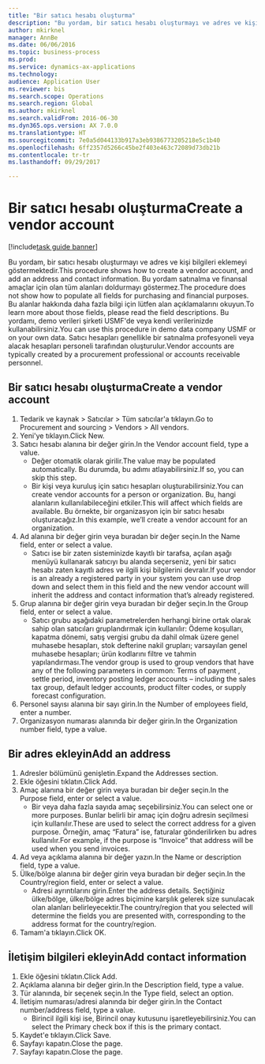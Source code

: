 ```yaml
--- 
title: "Bir satıcı hesabı oluşturma"
description: "Bu yordam, bir satıcı hesabı oluşturmayı ve adres ve kişi bilgileri eklemeyi göstermektedir."
author: mkirknel
manager: AnnBe
ms.date: 06/06/2016
ms.topic: business-process
ms.prod: 
ms.service: dynamics-ax-applications
ms.technology: 
audience: Application User
ms.reviewer: bis
ms.search.scope: Operations
ms.search.region: Global
ms.author: mkirknel
ms.search.validFrom: 2016-06-30
ms.dyn365.ops.version: AX 7.0.0
ms.translationtype: HT
ms.sourcegitcommit: 7e0a5d044133b917a3eb9386773205218e5c1b40
ms.openlocfilehash: 6ff2357d5266c45be2f403e463c72089d73db21b
ms.contentlocale: tr-tr
ms.lasthandoff: 09/29/2017

---
```

# <a name="create-a-vendor-account"></a><span data-ttu-id="95c0f-103">Bir satıcı hesabı oluşturma</span><span class="sxs-lookup"><span data-stu-id="95c0f-103">Create a vendor account</span></span>

[!include[task guide banner](../../includes/task-guide-banner.md)]

<span data-ttu-id="95c0f-104">Bu yordam, bir satıcı hesabı oluşturmayı ve adres ve kişi bilgileri eklemeyi göstermektedir.</span><span class="sxs-lookup"><span data-stu-id="95c0f-104">This procedure shows how to create a vendor account, and add an address and contact information.</span></span> <span data-ttu-id="95c0f-105">Bu yordam satınalma ve finansal amaçlar için olan tüm alanları doldurmayı göstermez.</span><span class="sxs-lookup"><span data-stu-id="95c0f-105">The procedure does not show how to populate all fields for purchasing and financial purposes.</span></span> <span data-ttu-id="95c0f-106">Bu alanlar hakkında daha fazla bilgi için lütfen alan açıklamalarını okuyun.</span><span class="sxs-lookup"><span data-stu-id="95c0f-106">To learn more about those fields, please read the field descriptions.</span></span> <span data-ttu-id="95c0f-107">Bu yordamı, demo verileri şirketi USMF'de veya kendi verilerinizde kullanabilirsiniz.</span><span class="sxs-lookup"><span data-stu-id="95c0f-107">You can use this procedure in demo data company USMF or on your own data.</span></span> <span data-ttu-id="95c0f-108">Satıcı hesapları genellikle bir satınalma profesyoneli veya alacak hesapları personeli tarafından oluşturulur.</span><span class="sxs-lookup"><span data-stu-id="95c0f-108">Vendor accounts are typically created by a procurement professional or accounts receivable personnel.</span></span>


## <a name="create-a-vendor-account"></a><span data-ttu-id="95c0f-109">Bir satıcı hesabı oluşturma</span><span class="sxs-lookup"><span data-stu-id="95c0f-109">Create a vendor account</span></span>
1. <span data-ttu-id="95c0f-110">Tedarik ve kaynak > Satıcılar > Tüm satıcılar'a tıklayın.</span><span class="sxs-lookup"><span data-stu-id="95c0f-110">Go to Procurement and sourcing > Vendors > All vendors.</span></span>
2. <span data-ttu-id="95c0f-111">Yeni'ye tıklayın.</span><span class="sxs-lookup"><span data-stu-id="95c0f-111">Click New.</span></span>
3. <span data-ttu-id="95c0f-112">Satıcı hesabı alanına bir değer girin.</span><span class="sxs-lookup"><span data-stu-id="95c0f-112">In the Vendor account field, type a value.</span></span>
    * <span data-ttu-id="95c0f-113">Değer otomatik olarak girilir.</span><span class="sxs-lookup"><span data-stu-id="95c0f-113">The value may be populated automatically.</span></span> <span data-ttu-id="95c0f-114">Bu durumda, bu adımı atlayabilirsiniz.</span><span class="sxs-lookup"><span data-stu-id="95c0f-114">If so, you can skip this step.</span></span>  
    * <span data-ttu-id="95c0f-115">Bir kişi veya kuruluş için satıcı hesapları oluşturabilirsiniz.</span><span class="sxs-lookup"><span data-stu-id="95c0f-115">You can create vendor accounts for a person or organization.</span></span> <span data-ttu-id="95c0f-116">Bu, hangi alanların kullanılabileceğini etkiler.</span><span class="sxs-lookup"><span data-stu-id="95c0f-116">This will affect which fields are available.</span></span> <span data-ttu-id="95c0f-117">Bu örnekte, bir organizasyon için bir satıcı hesabı oluşturacağız.</span><span class="sxs-lookup"><span data-stu-id="95c0f-117">In this example, we’ll create a vendor account for an organization.</span></span>   
4. <span data-ttu-id="95c0f-118">Ad alanına bir değer girin veya buradan bir değer seçin.</span><span class="sxs-lookup"><span data-stu-id="95c0f-118">In the Name field, enter or select a value.</span></span>
    * <span data-ttu-id="95c0f-119">Satıcı ise bir zaten sisteminizde kayıtlı bir tarafsa, açılan aşağı menüyü kullanarak satıcıyı bu alanda seçerseniz, yeni bir satıcı hesabı zaten kayıtlı adres ve ilgili kişi bilgilerini devralır.</span><span class="sxs-lookup"><span data-stu-id="95c0f-119">If your vendor is an already a registered party in your system you can use drop down and select them in this field and the new vendor account will inherit the address and contact information that’s already registered.</span></span>  
5. <span data-ttu-id="95c0f-120">Grup alanına bir değer girin veya buradan bir değer seçin.</span><span class="sxs-lookup"><span data-stu-id="95c0f-120">In the Group field, enter or select a value.</span></span>
    * <span data-ttu-id="95c0f-121">Satıcı grubu aşağıdaki parametrelerden herhangi birine ortak olarak sahip olan satıcıları gruplandırmak için kullanılır: Ödeme koşulları, kapatma dönemi, satış vergisi grubu da dahil olmak üzere genel muhasebe hesapları, stok defterine nakil grupları; varsayılan genel muhasebe hesapları; ürün kodlarını filtre ve tahmin yapılandırması.</span><span class="sxs-lookup"><span data-stu-id="95c0f-121">The vendor group is used to group vendors that have any of the following parameters in common: Terms of payment , settle period,  inventory posting ledger accounts – including the sales tax group, default ledger accounts, product filter codes, or supply forecast configuration.</span></span>  
6. <span data-ttu-id="95c0f-122">Personel sayısı alanına bir sayı girin.</span><span class="sxs-lookup"><span data-stu-id="95c0f-122">In the Number of employees field, enter a number.</span></span>
7. <span data-ttu-id="95c0f-123">Organizasyon numarası alanında bir değer girin.</span><span class="sxs-lookup"><span data-stu-id="95c0f-123">In the Organization number field, type a value.</span></span>

## <a name="add-an-address"></a><span data-ttu-id="95c0f-124">Bir adres ekleyin</span><span class="sxs-lookup"><span data-stu-id="95c0f-124">Add an address</span></span>
1. <span data-ttu-id="95c0f-125">Adresler bölümünü genişletin.</span><span class="sxs-lookup"><span data-stu-id="95c0f-125">Expand the Addresses section.</span></span>
2. <span data-ttu-id="95c0f-126">Ekle öğesini tıklatın.</span><span class="sxs-lookup"><span data-stu-id="95c0f-126">Click Add.</span></span>
3. <span data-ttu-id="95c0f-127">Amaç alanına bir değer girin veya buradan bir değer seçin.</span><span class="sxs-lookup"><span data-stu-id="95c0f-127">In the Purpose field, enter or select a value.</span></span>
    * <span data-ttu-id="95c0f-128">Bir veya daha fazla sayıda amaç seçebilirsiniz.</span><span class="sxs-lookup"><span data-stu-id="95c0f-128">You can select one or more purposes.</span></span> <span data-ttu-id="95c0f-129">Bunlar belirli bir amaç için doğru adresin seçilmesi için kullanılır.</span><span class="sxs-lookup"><span data-stu-id="95c0f-129">These are used to select the correct address for a given purpose.</span></span> <span data-ttu-id="95c0f-130">Örneğin, amaç “Fatura” ise, faturalar gönderilirken bu adres kullanılır.</span><span class="sxs-lookup"><span data-stu-id="95c0f-130">For example, if the purpose is “Invoice” that address will be used when you send invoices.</span></span>  
4. <span data-ttu-id="95c0f-131">Ad veya açıklama alanına bir değer yazın.</span><span class="sxs-lookup"><span data-stu-id="95c0f-131">In the Name or description field, type a value.</span></span>
5. <span data-ttu-id="95c0f-132">Ülke/bölge alanına bir değer girin veya buradan bir değer seçin.</span><span class="sxs-lookup"><span data-stu-id="95c0f-132">In the Country/region field, enter or select a value.</span></span>
    * <span data-ttu-id="95c0f-133">Adresi ayrıntılarını girin.</span><span class="sxs-lookup"><span data-stu-id="95c0f-133">Enter the address details.</span></span> <span data-ttu-id="95c0f-134">Seçtiğiniz ülke/bölge, ülke/bölge adres biçimine karşılık gelerek size sunulacak olan alanları belirleyecektir.</span><span class="sxs-lookup"><span data-stu-id="95c0f-134">The country/region that you selected will determine the fields you are presented with, corresponding to the address format for the country/region.</span></span>   
6. <span data-ttu-id="95c0f-135">Tamam'a tıklayın.</span><span class="sxs-lookup"><span data-stu-id="95c0f-135">Click OK.</span></span>

## <a name="add-contact-information"></a><span data-ttu-id="95c0f-136">İletişim bilgileri ekleyin</span><span class="sxs-lookup"><span data-stu-id="95c0f-136">Add contact information</span></span>
1. <span data-ttu-id="95c0f-137">Ekle öğesini tıklatın.</span><span class="sxs-lookup"><span data-stu-id="95c0f-137">Click Add.</span></span>
2. <span data-ttu-id="95c0f-138">Açıklama alanına bir değer girin.</span><span class="sxs-lookup"><span data-stu-id="95c0f-138">In the Description field, type a value.</span></span>
3. <span data-ttu-id="95c0f-139">Tür alanında, bir seçenek seçin.</span><span class="sxs-lookup"><span data-stu-id="95c0f-139">In the Type field, select an option.</span></span>
4. <span data-ttu-id="95c0f-140">İletişim numarası/adresi alanında bir değer girin.</span><span class="sxs-lookup"><span data-stu-id="95c0f-140">In the Contact number/address field, type a value.</span></span>
    * <span data-ttu-id="95c0f-141">Birincil ilgili kişi ise, Birincil onay kutusunu işaretleyebilirsiniz.</span><span class="sxs-lookup"><span data-stu-id="95c0f-141">You can select the Primary check box if this is the primary contact.</span></span>  
5. <span data-ttu-id="95c0f-142">Kaydet'e tıklayın.</span><span class="sxs-lookup"><span data-stu-id="95c0f-142">Click Save.</span></span>
6. <span data-ttu-id="95c0f-143">Sayfayı kapatın.</span><span class="sxs-lookup"><span data-stu-id="95c0f-143">Close the page.</span></span>
7. <span data-ttu-id="95c0f-144">Sayfayı kapatın.</span><span class="sxs-lookup"><span data-stu-id="95c0f-144">Close the page.</span></span>


